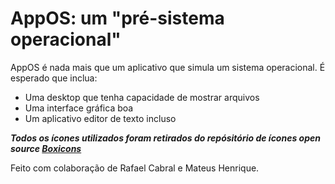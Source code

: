 # AppOS: um "pré-sistema operacional"

AppOS é nada mais que um aplicativo que simula um sistema operacional.
É esperado que inclua:

- Uma desktop que tenha capacidade de mostrar arquivos
- Uma interface gráfica boa
- Um aplicativo editor de texto incluso

***Todos os ícones utilizados foram retirados do repósitório de ícones open source [Boxicons](https://github.com/atisawd/boxicons)***

Feito com colaboração de Rafael Cabral e Mateus Henrique.